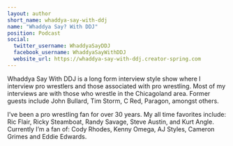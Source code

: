 ```yaml
---
layout: author
short_name: whaddya-say-with-ddj
name: "Whaddya Say? With DDJ"
position: Podcast
social:
  twitter_username: WhaddyaSayDDJ
  facebook_username: WhaddyaSayWithDDJ
  website_url: https://whaddya-say-with-ddj.creator-spring.com
---
```

Whaddya Say With DDJ is a long form interview style show where I interview pro wrestlers and those associated with pro wrestling. Most of my interviews are with those who wrestle in the Chicagoland area. Former guests include John Bullard, Tim Storm, C Red, Paragon, amongst others.

I’ve been a pro wrestling fan for over 30 years. My all time favorites include: Ric Flair, Ricky Steamboat, Randy Savage, Steve Austin, and Kurt Angle. Currently I’m a fan of: Cody Rhodes, Kenny Omega, AJ Styles, Cameron Grimes and Eddie Edwards.

